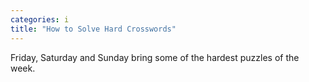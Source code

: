 ```yaml
---
categories: i
title: "How to Solve Hard Crosswords"
---
```

Friday, Saturday and Sunday bring some of the hardest puzzles of the week.